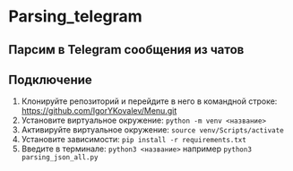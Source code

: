 # Parsing_telegram
## Парсим в Telegram сообщения из чатов

## Подключение 
1. Клонируйте репозиторий и перейдите в него в командной строке: https://github.com/IgorYKovalev/Menu.git
2. Установите виртуальное окружение: `python -m venv <название>`
3. Активируйте виртуальное окружение: `source venv/Scripts/activate`
4. Установите зависимости: `pip install -r requirements.txt`
5. Введите в терминале: `python3 <название>` например `python3 parsing_json_all.py` 

